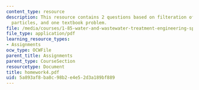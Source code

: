 ```yaml
---
content_type: resource
description: This resource contains 2 questions based on filteration of spherical
  particles, and one textbook problem.
file: /media/courses/1-85-water-and-wastewater-treatment-engineering-spring-2006/5a893af8ba8c98b2e4e52d3a189bf889_homework4.pdf
file_type: application/pdf
learning_resource_types:
- Assignments
ocw_type: OCWFile
parent_title: Assignments
parent_type: CourseSection
resourcetype: Document
title: homework4.pdf
uid: 5a893af8-ba8c-98b2-e4e5-2d3a189bf889
---
```

